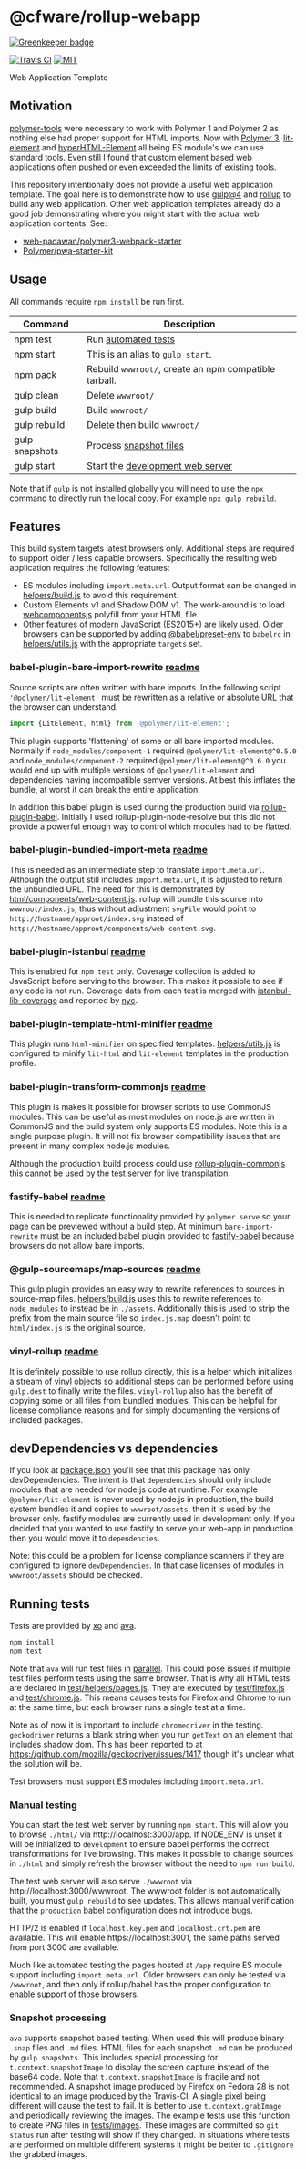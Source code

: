 # @cfware/rollup-webapp

[![Greenkeeper badge](https://badges.greenkeeper.io/cfware/rollup-webapp.svg)](https://greenkeeper.io/)

[![Travis CI][travis-image]][travis-url]
[![MIT][license-image]](LICENSE)

Web Application Template


## Motivation

[polymer-tools] were necessary to work with Polymer 1 and Polymer 2 as nothing else
had proper support for HTML imports.  Now with [Polymer 3], [lit-element] and
[hyperHTML-Element] all being ES module's we can use standard tools.  Even still I
found that custom element based web applications often pushed or even exceeded the
limits of existing tools.

This repository intentionally does not provide a useful web application template.  The
goal here is to demonstrate how to use [gulp@4] and [rollup] to build any web application.
Other web application templates already do a good job demonstrating where you might start
with the actual web application contents.  See:

* [web-padawan/polymer3-webpack-starter]
* [Polymer/pwa-starter-kit]


## Usage

All commands require `npm install` be run first.

|Command|Description|
|-|-|
npm test|Run [automated tests](#running-tests)
npm start|This is an alias to `gulp start`.
npm pack|Rebuild `wwwroot/`, create an npm compatible tarball.
gulp clean|Delete `wwwroot/`
gulp build|Build `wwwroot/`
gulp rebuild|Delete then build `wwwroot/`
gulp snapshots|Process [snapshot files](#snapshot-processing)
gulp start|Start the [development web server](#manual-testing)

Note that if `gulp` is not installed globally you will need to use the `npx` command
to directly run the local copy.  For example `npx gulp rebuild`.


## Features

This build system targets latest browsers only.  Additional steps are required to support
older / less capable browsers.  Specifically the resulting web application requires the
following features:

* ES modules including `import.meta.url`.  Output format can be changed in [helpers/build.js]
to avoid this requirement.
* Custom Elements v1 and Shadow DOM v1.  The work-around is to load [webcomponentsjs]
polyfill from your HTML file.
* Other features of modern JavaScript (ES2015+) are likely used.  Older browsers can be
supported by adding [@babel/preset-env] to `babelrc` in [helpers/utils.js] with the
appropriate `targets` set.


### babel-plugin-bare-import-rewrite [readme](https://github.com/cfware/babel-plugin-bare-import-rewrite#readme)

Source scripts are often written with bare imports.  In the following script
`'@polymer/lit-element'` must be rewritten as a relative or absolute URL that the
browser can understand.

```js
import {LitElement, html} from '@polymer/lit-element';
```

This plugin supports 'flattening' of some or all bare imported modules.  Normally
if `node_modules/component-1` required `@polymer/lit-element@^0.5.0` and
`node_modules/component-2` required `@polymer/lit-element@^0.6.0` you would end up
with multiple versions of `@polymer/lit-element` and dependencies having incompatible
semver versions.  At best this inflates the bundle, at worst it can break the entire
application.

In addition this babel plugin is used during the production build via
[rollup-plugin-babel].  Initially I used rollup-plugin-node-resolve but this did not
provide a powerful enough way to control which modules had to be flatted.


### babel-plugin-bundled-import-meta [readme](https://github.com/cfware/babel-plugin-bundled-import-meta#readme)

This is needed as an intermediate step to translate `import.meta.url`.  Although the output
still includes `import.meta.url`, it is adjusted to return the unbundled URL.  The need for
this is demonstrated by [html/components/web-content.js].  rollup will bundle this source
into `wwwroot/index.js`, thus without adjustment `svgFile` would point to `http://hostname/approot/index.svg`
instead of `http://hostname/approot/components/web-content.svg`.


### babel-plugin-istanbul [readme](https://github.com/istanbuljs/babel-plugin-istanbul#readme)

This is enabled for `npm test` only.  Coverage collection is added to JavaScript before
serving to the browser.  This makes it possible to see if any code is not run.  Coverage
data from each test is merged with [istanbul-lib-coverage] and reported by [nyc].


### babel-plugin-template-html-minifier [readme](https://github.com/goto-bus-stop/babel-plugin-template-html-minifier#readme)

This plugin runs `html-minifier` on specified templates.  [helpers/utils.js] is configured
to minify `lit-html` and `lit-element` templates in the production profile.


### babel-plugin-transform-commonjs [readme](https://github.com/tbranyen/babel-plugin-transform-commonjs#readme)

This plugin is makes it possible for browser scripts to use CommonJS modules.  This can be
useful as most modules on node.js are written in CommonJS and the build system only supports
ES modules.  Note this is a single purpose plugin.  It will not fix browser compatibility
issues that are present in many complex node.js modules.

Although the production build process could use [rollup-plugin-commonjs] this cannot be
used by the test server for live transpilation.


### fastify-babel [readme](https://github.com/cfware/fastify-babel#readme)

This is needed to replicate functionality provided by `polymer serve` so your page can
be previewed without a build step.  At minimum `bare-import-rewrite` must be an included
babel plugin provided to [fastify-babel] because browsers do not allow bare imports.


### @gulp-sourcemaps/map-sources [readme](https://github.com/gulp-sourcemaps/map-sources#readme)

This gulp plugin provides an easy way to rewrite references to sources in source-map files.
[helpers/build.js] uses this to rewrite references to `node_modules` to instead be in `./assets`.
Additionally this is used to strip the prefix from the main source file so `index.js.map` doesn't
point to `html/index.js` is the original source.


### vinyl-rollup [readme](https://github.com/cfware/vinyl-rollup#readme)

It is definitely possible to use rollup directly, this is a helper which initializes a stream
of vinyl objects so additional steps can be performed before using `gulp.dest` to finally
write the files.  `vinyl-rollup` also has the benefit of copying some or all files from
bundled modules.  This can be helpful for license compliance reasons and for simply
documenting the versions of included packages.


## devDependencies vs dependencies

If you look at [package.json] you'll see that this package has only devDependencies.  The
intent is that `dependencies` should only include modules that are needed for node.js
code at runtime.  For example `@polymer/lit-element` is never used by node.js in production,
the build system bundles it and copies to `wwwroot/assets`, then it is used by the browser only.
fastify modules are currently used in development only.  If you decided that you wanted to
use fastify to serve your web-app in production then you would move it to `dependencies`.

Note: this could be a problem for license compliance scanners if they are configured to
ignore `devDependencies`.  In that case licenses of modules in `wwwroot/assets` should be
checked.


## Running tests

Tests are provided by [xo] and [ava].

```sh
npm install
npm test
```

Note that `ava` will run test files in [parallel](https://github.com/avajs/ava#process-isolation).
This could pose issues if multiple test files perform tests using the same browser.  That
is why all HTML tests are declared in [test/helpers/pages.js].  They are executed by
[test/firefox.js] and [test/chrome.js].  This means causes tests for Firefox and Chrome to run
at the same time, but each browser runs a single test at a time.

Note as of now it is important to include `chromedriver` in the testing.  `geckodriver`
returns a blank string when you run `getText` on an element that includes shadow dom.
This has been reported to at https://github.com/mozilla/geckodriver/issues/1417 though
it's unclear what the solution will be.

Test browsers must support ES modules including `import.meta.url`.


### Manual testing

You can start the test web server by running `npm start`.  This will allow you to browse
`./html/` via http://localhost:3000/app.  If NODE_ENV is unset it will be initialized to
`development` to ensure babel performs the correct transformations for live browsing.  This
makes it possible to change sources in `./html` and simply refresh the browser without
the need to `npm run build`.

The test web server will also serve `./wwwroot` via http://localhost:3000/wwwroot.  The wwwroot
folder is not automatically built, you must `gulp rebuild` to see updates.  This allows
manual verification that the `production` babel configuration does not introduce bugs.

HTTP/2 is enabled if `localhost.key.pem` and `localhost.crt.pem` are available.  This will
enable https://localhost:3001, the same paths served from port 3000 are available.

Much like automated testing the pages hosted at `/app` require ES module support including
`import.meta.url`.  Older browsers can only be tested via `/wwwroot`, and then only if
rollup/babel has the proper configuration to enable support of those browsers.


### Snapshot processing

`ava` supports snapshot based testing.  When used this will produce binary `.snap` files
and `.md` files.  HTML files for each snapshot `.md` can be produced by `gulp snapshots`.
This includes special processing for `t.context.snapshotImage` to display the screen
capture instead of the base64 code.  Note that `t.context.snapshotImage` is fragile and
not recommended.  A snapshot image produced by Firefox on Fedora 28 is not identical to
an image produced by the Travis-CI.  A single pixel being different will cause the test
to fail.  It is better to use `t.context.grabImage` and periodically reviewing the images.
The example tests use this function to create PNG files in [tests/images].  These images
are committed so `git status` run after testing will show if they changed.  In situations
where tests are performed on multiple different systems it might be better to `.gitignore`
the grabbed images.


[travis-image]: https://travis-ci.org/cfware/rollup-webapp.svg?branch=master
[travis-url]: https://travis-ci.org/cfware/rollup-webapp
[license-image]: https://img.shields.io/github/license/cfware/rollup-webapp.svg

[polymer-tools]: https://github.com/Polymer/tools
[Polymer 3]: https://www.polymer-project.org/3.0/docs/about_30
[lit-element]: https://github.com/Polymer/lit-element/blob/master/README.md
[hyperHTML-Element]: https://github.com/WebReflection/hyperHTML-Element#readme
[fastify-babel]: https://github.com/cfware/fastify-babel#readme
[web-padawan/polymer3-webpack-starter]: https://github.com/web-padawan/polymer3-webpack-starter#readme
[Polymer/pwa-starter-kit]: https://github.com/Polymer/pwa-starter-kit#readme
[webcomponentsjs]: https://github.com/webcomponents/webcomponentsjs#readme
[gulp@4]: https://gulpjs.com/
[rollup]: https://rollupjs.org/guide/en
[rollup-plugin-babel]: https://github.com/rollup/rollup-plugin-babel#readme
[rollup-plugin-commonjs]: https://github.com/rollup/rollup-plugin-commonjs#readme
[xo]: https://github.com/xojs/xo#readme
[ava]: https://github.com/avajs/ava#readme
[@babel/preset-env]: https://babeljs.io/docs/en/babel-preset-env#options
[istanbul-lib-coverage]: https://github.com/istanbuljs/istanbuljs/tree/master/packages/istanbul-lib-coverage#readme
[nyc]: https://github.com/istanbuljs/nyc#readme

[package.json]: https://github.com/cfware/rollup-webapp/blob/master/package.json
[helpers/utils.js]: https://github.com/cfware/rollup-webapp/blob/master/helpers/utils.js
[helpers/build.js]: https://github.com/cfware/rollup-webapp/blob/master/helpers/build.js
[html/components/web-content.js]: https://github.com/cfware/rollup-webapp/blob/master/html/components/web-content.js
[test/firefox.js]: https://github.com/cfware/rollup-webapp/blob/master/test/firefox.js
[test/chrome.js]: https://github.com/cfware/rollup-webapp/blob/master/test/chrome.js
[test/helpers/pages.js]: https://github.com/cfware/rollup-webapp/blob/master/test/helpers/pages.js
[tests/images]: https://github.com/cfware/rollup-webapp/tree/master/test/images/
